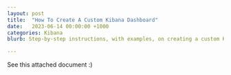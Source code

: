 ```yaml
---
layout: post
title:  "How To Create A Custom Kibana Dashboard"
date:   2023-06-14 00:00:00 +1000
categories: Kibana
blurb: Step-by-step instructions, with examples, on creating a custom Kibana dashboard.

---
```

See this attached document :)
